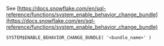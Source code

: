 See [https://docs.snowflake.com/en/sql-reference/functions/system_enable_behavior_change_bundle](https://docs.snowflake.com/en/sql-reference/functions/system_enable_behavior_change_bundle)
```
SYSTEM$ENABLE_BEHAVIOR_CHANGE_BUNDLE( '<bundle_name>' )
```
